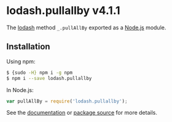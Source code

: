 # lodash.pullallby v4.1.1

The [lodash](https://lodash.com/) method `_.pullAllBy` exported as a [Node.js](https://nodejs.org/) module.

## Installation

Using npm:
```bash
$ {sudo -H} npm i -g npm
$ npm i --save lodash.pullallby
```

In Node.js:
```js
var pullAllBy = require('lodash.pullallby');
```

See the [documentation](https://lodash.com/docs#pullAllBy) or [package source](https://github.com/lodash/lodash/blob/4.1.1-npm-packages/lodash.pullallby) for more details.
